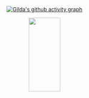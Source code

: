 <div align="center">  
    
  [![Gilda's github activity graph](https://github-readme-activity-graph.vercel.app/graph?username=gperretta&bg_color=0d1117&color=ffffff&line=00b3ff&point=f9fafa&area=true&hide_border=true)](https://github.com/ashutosh00710/github-readme-activity-graph)
    
</div> 
<div align="center">  
  <img width="41%" height="195px" src="https://github-readme-stats.vercel.app/api/top-langs/?username=gperretta&layout=compact&hide_border=true&title_color=2eabfa&text_color=2eabfa&bg_color=0d1117" />
</div> 

